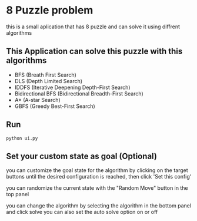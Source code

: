 # 8 Puzzle problem
this is a small aplication that has 8 puzzle and can solve it using diffrent algorithms

## This Application can solve this puzzle with this algorithms
- BFS (Breath First Search)
- DLS (Depth Limited Search)
- IDDFS (Iterative Deepening Depth-First Search)
- Bidirectional BFS (Bidirectional Breadth-First Search)
- A* (A-star Search)
- GBFS (Greedy Best-First Search)

## Run
```shell
python ui.py
```
## Set your custom state as goal (Optional)

you can customize the goal state for the algorithm by clicking on the target buttons
until the desired configuration is reached, then click 'Set this config'

you can randomize the current state with the "Random Move" button in the top panel

you can change the algorithm by selecting the algorithm in the bottom panel and click solve
you can also set the auto solve option on or off
